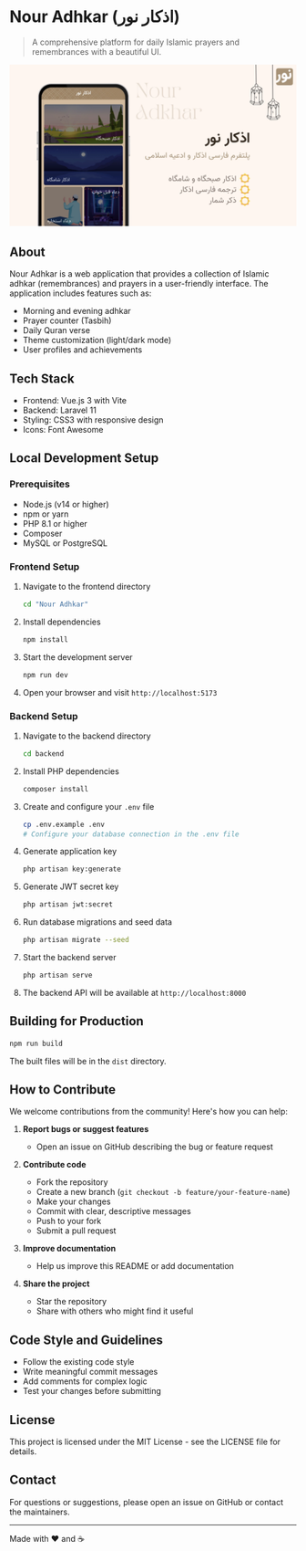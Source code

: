 # Nour Adhkar (اذکار نور)

> A comprehensive platform for daily Islamic prayers and remembrances with a beautiful UI.

<p align="center">
  <img src="Nour Adhkar/src/assets/images/cover.webp" alt="Nour Adhkar Screenshot" width="800">
</p>

## About

Nour Adhkar is a web application that provides a collection of Islamic adhkar (remembrances) and prayers in a user-friendly interface. The application includes features such as:

- Morning and evening adhkar
- Prayer counter (Tasbih)
- Daily Quran verse
- Theme customization (light/dark mode)
- User profiles and achievements

## Tech Stack

- Frontend: Vue.js 3 with Vite
- Backend: Laravel 11
- Styling: CSS3 with responsive design
- Icons: Font Awesome

## Local Development Setup

### Prerequisites

- Node.js (v14 or higher)
- npm or yarn
- PHP 8.1 or higher
- Composer
- MySQL or PostgreSQL

### Frontend Setup

1. Navigate to the frontend directory
   ```bash
   cd "Nour Adhkar"
   ```

2. Install dependencies
   ```bash
   npm install
   ```

3. Start the development server
   ```bash
   npm run dev
   ```

4. Open your browser and visit `http://localhost:5173`

### Backend Setup

1. Navigate to the backend directory
   ```bash
   cd backend
   ```

2. Install PHP dependencies
   ```bash
   composer install
   ```

3. Create and configure your `.env` file
   ```bash
   cp .env.example .env
   # Configure your database connection in the .env file
   ```

4. Generate application key
   ```bash
   php artisan key:generate
   ```

5. Generate JWT secret key
   ```bash
   php artisan jwt:secret
   ```

6. Run database migrations and seed data
   ```bash
   php artisan migrate --seed
   ```

7. Start the backend server
   ```bash
   php artisan serve
   ```

8. The backend API will be available at `http://localhost:8000`

## Building for Production

```bash
npm run build
```

The built files will be in the `dist` directory.

## How to Contribute

We welcome contributions from the community! Here's how you can help:

1. **Report bugs or suggest features**
   - Open an issue on GitHub describing the bug or feature request

2. **Contribute code**
   - Fork the repository
   - Create a new branch (`git checkout -b feature/your-feature-name`)
   - Make your changes
   - Commit with clear, descriptive messages
   - Push to your fork
   - Submit a pull request

3. **Improve documentation**
   - Help us improve this README or add documentation

4. **Share the project**
   - Star the repository
   - Share with others who might find it useful

## Code Style and Guidelines

- Follow the existing code style
- Write meaningful commit messages
- Add comments for complex logic
- Test your changes before submitting

## License

This project is licensed under the MIT License - see the LICENSE file for details.

## Contact

For questions or suggestions, please open an issue on GitHub or contact the maintainers.

---

Made with ❤️ and ☕